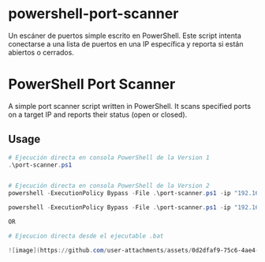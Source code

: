 # powershell-port-scanner
Un escáner de puertos simple escrito en PowerShell. Este script intenta conectarse a una lista de puertos en una IP específica y reporta si están abiertos o cerrados.


# PowerShell Port Scanner

A simple port scanner script written in PowerShell. It scans specified ports on a target IP and reports their status (open or closed).

## Usage

```powershell
# Ejecución directa en consola PowerShell de la Version 1
.\port-scanner.ps1


# Ejecución directa en consola PowerShell de la Version 2
powershell -ExecutionPolicy Bypass -File .\port-scanner.ps1 -ip "192.168.1.1" -ports "22,80,443,8080"

powershell -ExecutionPolicy Bypass -File .\port-scanner.ps1 -ip "192.168.1.1" -ports "21,22,23"

OR

# Ejecucion directa desde el ejecutable .bat

![image](https://github.com/user-attachments/assets/0d2dfaf9-75c6-4ae4-80c9-c786ade8df8b)




